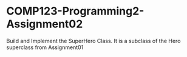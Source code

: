 # COMP123-Programming2-Assignment02
Build	and Implement the SuperHero Class. It is a	subclass of the Hero superclass	from Assignment01
